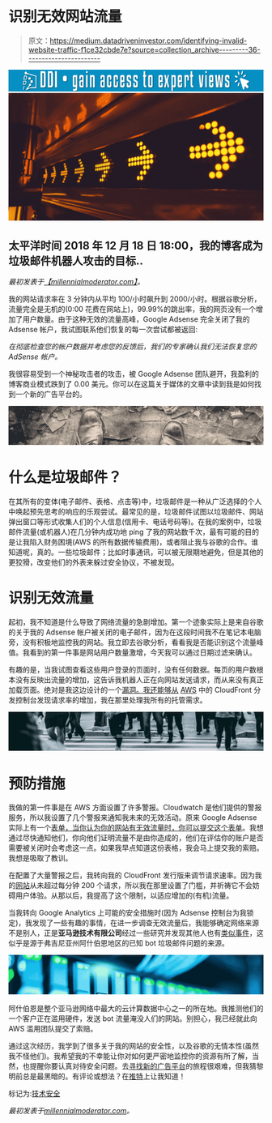 # 识别无效网站流量

> 原文：<https://medium.datadriveninvestor.com/identifying-invalid-website-traffic-f1ce32cbde7e?source=collection_archive---------36----------------------->

[![](img/919154f90999fba2aaf4bf14bb709e6a.png)](http://www.track.datadriveninvestor.com/1B9E)![](img/a9cb1795cde0cc2e7e7d5e5b1be56eec.png)

## 太平洋时间 2018 年 12 月 18 日 18:00，我的博客成为垃圾邮件机器人攻击的目标..

*最初发表于*[*【millennialmoderator.com】*](https://millennialmoderator.com/identifying-invalid-website-traffic)*。*

我的网站请求率在 3 分钟内从平均 100/小时飙升到 2000/小时。根据谷歌分析，流量完全是无机的(0:00 花费在网站上)，99.99%的跳出率，我的网页没有一个增加了用户数量。由于这种无效的流量高峰，Google Adsense 完全关闭了我的 Adsense 帐户，我试图联系他们恢复的每一次尝试都被返回:

*在彻底检查您的帐户数据并考虑您的反馈后，我们的专家确认我们无法恢复您的 AdSense 帐户。*

我很容易受到一个神秘攻击者的攻击，被 Google Adsense 团队避开，我盈利的博客商业模式跌到了 0.00 美元。你可以在这篇关于媒体的文章中读到我是如何找到一个新的广告平台的。

![](img/b6332b6d5dd333cc188cf2974de74f5d.png)

# 什么是垃圾邮件？

在其所有的变体(电子邮件、表格、点击等)中，垃圾邮件是一种从广泛选择的个人中唤起预先思考的响应的乐观尝试。最常见的是，垃圾邮件试图以垃圾邮件、网站弹出窗口等形式收集人们的个人信息(信用卡、电话号码等)。在我的案例中，垃圾邮件流量(或机器人)在几分钟内成功地 ping 了我的网站数千次，最有可能的目的是让我陷入财务困境(AWS 的所有数据传输费用)，或者阻止我与谷歌的合作。谁知道呢，真的。一些垃圾邮件；比如时事通讯，可以被无限期地避免，但是其他的更狡猾，改变他们的外表来躲过安全协议，不被发现。

# 识别无效流量

起初，我不知道是什么导致了网络流量的急剧增加。第一个迹象实际上是来自谷歌的关于我的 Adsense 帐户被关闭的电子邮件，因为在这段时间我不在笔记本电脑旁，没有积极地监控我的网站。我立即去谷歌分析，看看我是否能识别这个流量峰值。我看到的第一件事是网站用户数量激增，今天我可以通过日期过滤来确认。

有趣的是，当我试图查看这些用户登录的页面时，没有任何数据。每页的用户数根本没有反映出流量的增加，这告诉我机器人正在向网站发送请求，而从来没有真正加载页面。绝对是我这边设计的一个[漏洞。我还能够从](https://www.amazon.com/gp/product/1491937017/ref=as_li_tl?ie=UTF8&camp=1789&creative=9325&creativeASIN=1491937017&linkCode=as2&tag=aleksweyman-20&linkId=fa518860af3554b745a97444b8601b80) [AWS](https://millennialmoderator.com/how-to-use-amazon-web-services) 中的 CloudFront 分发控制台发现请求率的增加，我在那里处理我所有的托管需求。

![](img/cd14ef2e7513b5873e0828944a60d41e.png)

# 预防措施

我做的第一件事是在 AWS 方面设置了许多警报。Cloudwatch 是他们提供的警报服务，所以我设置了几个警报来通知我未来的无效活动。原来 Google Adsense 实际上有一个[表单，当你认为你的网站有无效流量时，你可以提交这个表单](https://support.google.com/adsense/contact/invalid_clicks_contact)。我想通过尽快通知他们，你向他们证明流量不是由你造成的，他们在评估你的账户是否需要被关闭时会考虑这一点。如果我早点知道这份表格，我会马上提交我的索赔。我想是吸取了教训。

在配置了大量警报之后，我转向我的 CloudFront 发行版来调节请求速率。因为我的[网站](https://millennialmoderator.com/website-hosting-on-s3-tutorial-low-cost)从未超过每分钟 200 个请求，所以我在那里设置了门槛，并祈祷它不会妨碍用户体验。从那以后，我提高了这个限制，以适应增加的(有机)流量。

当我转向 Google Analytics 上可能的安全措施时(因为 Adsense 控制台为我锁定)，我发现了一些有趣的事情，在进一步调查无效流量后，我能够确定网络来源不是别人，正是**亚马逊技术有限公司**经过一些研究并发现其他人也有[类似事件](https://www.statusbureau.com/blog/2017/04/analytics-bot-traffic-ashburn/)，这似乎是源于弗吉尼亚州阿什伯恩地区的已知 bot 垃圾邮件问题的来源。

![](img/04be7e25082d9b0216f4f7931d42a9d4.png)

阿什伯恩是整个亚马逊网络中最大的云计算数据中心之一的所在地。我推测他们的一个客户正在滥用硬件，发送 bot 流量淹没人们的网站。别担心，我已经就此向 AWS 滥用团队提交了索赔。

通过这次经历，我学到了很多关于我的网站的安全性，以及谷歌的无情本性(虽然我不怪他们)。我希望我的不幸能让你对如何更严密地监控你的资源有所了解，当然，也提醒你要认真对待安全问题。去[寻找新的广告平台](https://millennialmoderator.com/finding-alternatives-to-google-adsense)的旅程很艰难，但我猜黎明前总是最黑暗的。有评论或想法？在[推特](https://twitter.com/alekseyweyman)上让我知道！

标记为:[技术安全](https://millennialmoderator.com/identifying-invalid-website-traffic#)

*最初发表于*[*millennialmoderator.com*](https://millennialmoderator.com/identifying-invalid-website-traffic)*。*